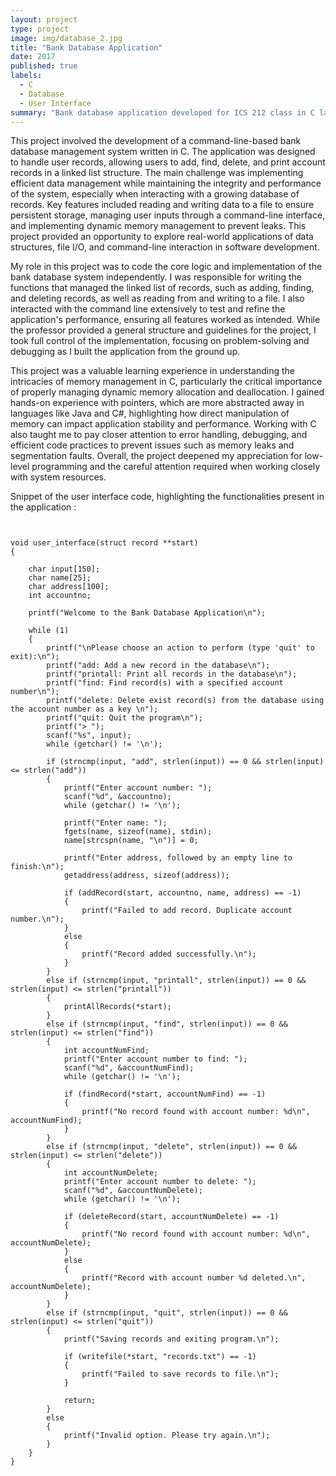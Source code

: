 ```yaml
---
layout: project
type: project
image: img/database_2.jpg
title: "Bank Database Application"
date: 2017
published: true
labels:
  - C
  - Database
  - User Interface
summary: "Bank database application developed for ICS 212 class in C langugage. Provides user interface to interact with a bank database using a record structure."
---
```


This project involved the development of a command-line-based bank database management system written in C. The application was designed to handle user records, allowing users to add, find, delete, and print account records in a linked list structure. The main challenge was implementing efficient data management while maintaining the integrity and performance of the system, especially when interacting with a growing database of records. Key features included reading and writing data to a file to ensure persistent storage, managing user inputs through a command-line interface, and implementing dynamic memory management to prevent leaks. This project provided an opportunity to explore real-world applications of data structures, file I/O, and command-line interaction in software development.

My role in this project was to code the core logic and implementation of the bank database system independently. I was responsible for writing the functions that managed the linked list of records, such as adding, finding, and deleting records, as well as reading from and writing to a file. I also interacted with the command line extensively to test and refine the application's performance, ensuring all features worked as intended. While the professor provided a general structure and guidelines for the project, I took full control of the implementation, focusing on problem-solving and debugging as I built the application from the ground up.

This project was a valuable learning experience in understanding the intricacies of memory management in C, particularly the critical importance of properly managing dynamic memory allocation and deallocation. I gained hands-on experience with pointers, which are more abstracted away in languages like Java and C#, highlighting how direct manipulation of memory can impact application stability and performance. Working with C also taught me to pay closer attention to error handling, debugging, and efficient code practices to prevent issues such as memory leaks and segmentation faults. Overall, the project deepened my appreciation for low-level programming and the careful attention required when working closely with system resources.

Snippet of the user interface code, highlighting the functionalities present in the application :

<pre><code class="language-c">

void user_interface(struct record **start)
{

    char input[150];
    char name[25];
    char address[100];
    int accountno;

    printf("Welcome to the Bank Database Application\n");

    while (1)
    {
        printf("\nPlease choose an action to perform (type 'quit' to exit):\n");
        printf("add: Add a new record in the database\n");
        printf("printall: Print all records in the database\n");
        printf("find: Find record(s) with a specified account number\n");
        printf("delete: Delete exist record(s) from the database using the account number as a key \n");
        printf("quit: Quit the program\n");
        printf("> ");
        scanf("%s", input);
        while (getchar() != '\n');

        if (strncmp(input, "add", strlen(input)) == 0 && strlen(input) <= strlen("add"))
        {
            printf("Enter account number: ");
            scanf("%d", &accountno);
            while (getchar() != '\n');

            printf("Enter name: ");
            fgets(name, sizeof(name), stdin);
            name[strcspn(name, "\n")] = 0;

            printf("Enter address, followed by an empty line to finish:\n");
            getaddress(address, sizeof(address));

            if (addRecord(start, accountno, name, address) == -1)
            {
                printf("Failed to add record. Duplicate account number.\n");
            }
            else
            {
                printf("Record added successfully.\n");
            }
        }
        else if (strncmp(input, "printall", strlen(input)) == 0 && strlen(input) <= strlen("printall"))
        {
            printAllRecords(*start);
        }
        else if (strncmp(input, "find", strlen(input)) == 0 && strlen(input) <= strlen("find"))
        {
            int accountNumFind;
            printf("Enter account number to find: ");
            scanf("%d", &accountNumFind);
            while (getchar() != '\n');

            if (findRecord(*start, accountNumFind) == -1)
            {
                printf("No record found with account number: %d\n", accountNumFind);
            }
        }
        else if (strncmp(input, "delete", strlen(input)) == 0 && strlen(input) <= strlen("delete"))
        {
            int accountNumDelete;
            printf("Enter account number to delete: ");
            scanf("%d", &accountNumDelete);
            while (getchar() != '\n');

            if (deleteRecord(start, accountNumDelete) == -1)
            {
                printf("No record found with account number: %d\n", accountNumDelete);
            }
            else
            {
                printf("Record with account number %d deleted.\n", accountNumDelete);
            }
        }
        else if (strncmp(input, "quit", strlen(input)) == 0 && strlen(input) <= strlen("quit"))
        {
            printf("Saving records and exiting program.\n");

            if (writefile(*start, "records.txt") == -1)
            {
                printf("Failed to save records to file.\n");
            }

            return;
        }
        else
        {
            printf("Invalid option. Please try again.\n");
        }
    }
}

</code></pre>

